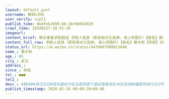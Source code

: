 ```yaml
---
layout: default_post
username: 鹌鹑LOVE
user_verify: vipl1
publish_time: WedFeb2600:08:28+08002020
crawl_time: 20200227-10:55:30
imageurl: 
content_brief: 肺炎患者求助超话 求助人信息（若有相关化验单，请上传图片）【姓名】蔡大秋【年龄】65【所在城市】武汉【所在小区、社区  汉阳汉商银座【患病时间】未知【联系方式】●●●【其他紧急联系人】【病情描述】 #肺炎##武汉日记#我外婆如今在五医院 是个癌症患者 现在本应该进肿瘤医院进 ...全文
content_full_raw: 求助人信息（若有相关化验单，请上传图片）【姓名】蔡大秋【年龄】65【所在城市】武汉【所在小区、社区汉阳汉商银座【患病时间】未知【联系方式】●●●【其他紧急联系人】【病情描述】#肺炎##武汉日记#我外婆如今在五医院是个癌症患者现在本应该进肿瘤医院进行化疗昨天在医院奔波一天就是为了排查肺炎结果没想到查处肺部有问题医院不收后来我们就回到汉阳去定点医院进行排查若为阴性就可以安排住院了现在去医院医院不但没有核酸检测在不确定的状态下在一整间病毒所里呆着新闻说是核酸全部够用床位是床等人实则呢未确诊却住进了毒窝里想要单间房也没有安排旁边住着一确诊的老爷爷我外婆现如今刚做完手术身上还有人工的造口每天都需要清理就要一个老年人独自面对恐惧作为孙女的我不知道该如何是好我鼓励她要坚强也知道外婆不想回家的原因是怕我们传染上真的是一件事未平又来一件一个癌症三期的病人病情是等不得人的希望早日有核酸检测可以早日接受治疗外婆现如今并没有出现任何肺炎的症状武汉·汉阳大道
status_url: https://m.weibo.cn/status/4476007908613848
name_: 蔡大秋
age_: 65
city_: 武汉
address_: 
since_: 未知
tel_: ●●●
tel2_: 
desc_: #肺炎##武汉日记#我外婆如今在五医院是个癌症患者现在本应该进肿瘤医院进行化疗昨天在医院奔波一天就是为了排查肺炎结果没想到查处肺部有问题医院不收后来我们就回到汉阳去定点医院进行排查若为阴性就可以安排住院了现在去医院医院不但没有核酸检测在不确定的状态下在一整间病毒所里呆着新闻说是核酸全部够用床位是床等人实则呢未确诊却住进了毒窝里想要单间房也没有安排旁边住着一确诊的老爷爷我外婆现如今刚做完手术身上还有人工的造口每天都需要清理就要一个老年人独自面对恐惧作为孙女的我不知道该如何是好我鼓励她要坚强也知道外婆不想回家的原因是怕我们传染上真的是一件事未平又来一件一个癌症三期的病人病情是等不得人的希望早日有核酸检测可以早日接受治疗外婆现如今并没有出现任何肺炎的症状武汉·汉阳大道
publish_timestamp: 2020-02-26 00:08:28+08:00
---
```

